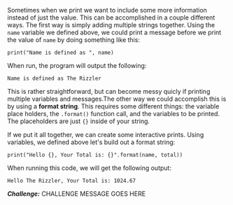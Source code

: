 Sometimes when we print we want to include some more information instead of just the value. This can be accomplished in a couple different ways. The first way is simply adding multiple strings together. Using the `name` variable we defined above, we could print a message before we print the value of `name` by doing something like this:
```commandline
print("Name is defined as ", name)
```
When run, the program will output the following:
```commandline
Name is defined as The Rizzler
```

This is rather straightforward, but can become messy quicly if printing multiple variables and messages.The other way we could accomplish this is by using a **format string**. This requires some different things: the variable place holders, the `.format()` function call, and the variables to be printed. The placeholders are just `{}` inside of your string.

If we put it all together, we can create some interactive prints. Using variables, we defined above let's build out a format string:
```commandline
print("Hello {}, Your Total is: {}".format(name, total))
```
When running this code, we will get the following output:
```commandline
Hello The Rizzler, Your Total is: 1024.67
```

***Challenge:*** CHALLENGE MESSAGE GOES HERE